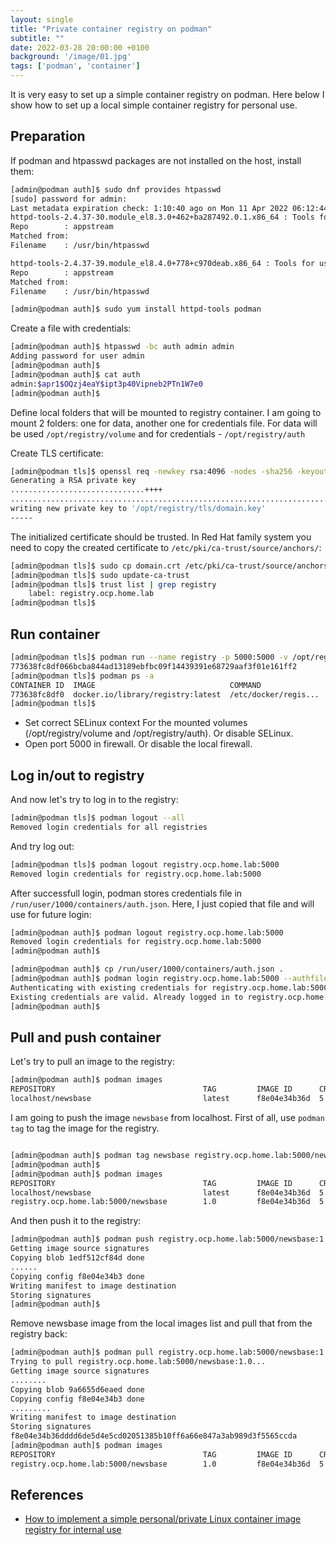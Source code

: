 ```yaml
---
layout: single
title: "Private container registry on podman"
subtitle: ""
date: 2022-03-28 20:00:00 +0100
background: '/image/01.jpg'
tags: ['podman', 'container']
---
```



It is very easy to set up a simple container registry on podman. Here below I show how to set up a local simple container registry for personal use. 

## Preparation

If podman and htpasswd packages are not installed on the host, install them:

````bash
[admin@podman auth]$ sudo dnf provides htpasswd
[sudo] password for admin: 
Last metadata expiration check: 1:10:40 ago on Mon 11 Apr 2022 06:12:44 PM CEST.
httpd-tools-2.4.37-30.module_el8.3.0+462+ba287492.0.1.x86_64 : Tools for use with the Apache HTTP Server
Repo        : appstream
Matched from:
Filename    : /usr/bin/htpasswd

httpd-tools-2.4.37-39.module_el8.4.0+778+c970deab.x86_64 : Tools for use with the Apache HTTP Server
Repo        : appstream
Matched from:
Filename    : /usr/bin/htpasswd

[admin@podman auth]$ sudo yum install httpd-tools podman
````

Create a file with credentials:

````bash
[admin@podman auth]$ htpasswd -bc auth admin admin
Adding password for user admin
[admin@podman auth]$ 
[admin@podman auth]$ cat auth 
admin:$apr1$OQzj4eaY$ipt3p40Vipneb2PTn1W7e0
[admin@podman auth]$ 
````

Define local folders that will be mounted to registry container. I am going to mount 2 folders: one for data, another one for credentials file. For data will be used ``/opt/registry/volume`` and for credentials - ``/opt/registry/auth``

Create TLS certificate:

````bash
[admin@podman tls]$ openssl req -newkey rsa:4096 -nodes -sha256 -keyout /opt/registry/tls/domain.key -x509 -days 365 -subj "/CN=registry.ocp.home.lab" -addext "subjectAltName = DNS:registry.ocp.home.lab" -out /opt/registry/tls/domain.crt
Generating a RSA private key
..............................++++
................................................................................................................................................................................................................................................................++++
writing new private key to '/opt/registry/tls/domain.key'
-----
````

The initialized certificate should be trusted. In Red Hat family system you need to copy the created certificate to ``/etc/pki/ca-trust/source/anchors/``:

````bash
[admin@podman tls]$ sudo cp domain.crt /etc/pki/ca-trust/source/anchors/
[admin@podman tls]$ sudo update-ca-trust
[admin@podman tls]$ trust list | grep registry
    label: registry.ocp.home.lab
[admin@podman tls]$ 
````

## Run container

````bash
[admin@podman tls]$ podman run --name registry -p 5000:5000 -v /opt/registry/volume:/var/lib/registry -v /opt/registry/auth:/opt/auth -e "REGISTRY_AUTH=htpasswd" -e "REGISTRY_AUTH_HTPASSWD_REALM=Registry Realm" -e REGISTRY_AUTH_HTPASSWD_PATH=/opt/auth/auth -v /opt/registry/tls:/certs -e "REGISTRY_HTTP_TLS_CERTIFICATE=/certs/domain.crt" -e "REGISTRY_HTTP_TLS_KEY=/certs/domain.key" -e REGISTRY_COMPATIBILITY_SCHEMA1_ENABLED=true   -d docker.io/library/registry:latest
773638fc8df066bcba844ad13189ebfbc09f14439391e68729aaf3f01e161ff2
[admin@podman tls]$ podman ps -a
CONTAINER ID  IMAGE                              COMMAND               CREATED        STATUS                   PORTS                   NAMES
773638fc8df0  docker.io/library/registry:latest  /etc/docker/regis...  3 seconds ago  Up 3 seconds ago         0.0.0.0:5000->5000/tcp  registry
[admin@podman tls]$ 
````

- Set correct SELinux context For the mounted volumes (/opt/registry/volume and /opt/registry/auth). Or disable SELinux.
- Open port 5000 in firewall. Or disable the local firewall.


## Log in/out to registry

And now let's try to log in to the registry:

````bash
[admin@podman tls]$ podman logout --all
Removed login credentials for all registries
````

And try log out:

````bash
[admin@podman tls]$ podman logout registry.ocp.home.lab:5000
Removed login credentials for registry.ocp.home.lab:5000
````

After successfull login, podman stores credentials file in ``/run/user/1000/containers/auth.json``. Here, I just copied that file and will use for future login:

````bash
[admin@podman auth]$ podman logout registry.ocp.home.lab:5000
Removed login credentials for registry.ocp.home.lab:5000
[admin@podman auth]$ 

[admin@podman auth]$ cp /run/user/1000/containers/auth.json .
[admin@podman auth]$ podman login registry.ocp.home.lab:5000 --authfile auth.json 
Authenticating with existing credentials for registry.ocp.home.lab:5000
Existing credentials are valid. Already logged in to registry.ocp.home.lab:5000
[admin@podman auth]$ 
````

## Pull and push container

Let's try to pull an image to the registry:

````bash
[admin@podman auth]$ podman images
REPOSITORY                                 TAG         IMAGE ID      CREATED      SIZE
localhost/newsbase                         latest      f8e04e34b36d  5 days ago   1.04 GB

````

I am going to push the image ``newsbase`` from localhost. First of all, use ``podman tag`` to tag the image for the registry.
````bash

[admin@podman auth]$ podman tag newsbase registry.ocp.home.lab:5000/newsbase:1.0
[admin@podman auth]$ 
[admin@podman auth]$ podman images
REPOSITORY                                 TAG         IMAGE ID      CREATED      SIZE
localhost/newsbase                         latest      f8e04e34b36d  5 days ago   1.04 GB
registry.ocp.home.lab:5000/newsbase        1.0         f8e04e34b36d  5 days ago   1.04 GB
````

And then push it to the registry:

````bash
[admin@podman auth]$ podman push registry.ocp.home.lab:5000/newsbase:1.0
Getting image source signatures
Copying blob 1edf512cf84d done  
......
Copying config f8e04e34b3 done
Writing manifest to image destination
Storing signatures
[admin@podman auth]$ 
````

Remove newsbase image from the local images list and pull that from the registry back:

````bash
[admin@podman auth]$ podman pull registry.ocp.home.lab:5000/newsbase:1.0
Trying to pull registry.ocp.home.lab:5000/newsbase:1.0...
Getting image source signatures
........
Copying blob 9a6655d6eaed done  
Copying config f8e04e34b3 done  
.........
Writing manifest to image destination
Storing signatures
f8e04e34b36dddd6de5d4e5cd02051385b10ff6a66e847a3ab989d3f5565ccda
[admin@podman auth]$ podman images
REPOSITORY                                 TAG         IMAGE ID      CREATED      SIZE
registry.ocp.home.lab:5000/newsbase        1.0         f8e04e34b36d  5 days ago   1.04 GB
````

## References
- [How to implement a simple personal/private Linux container image registry for internal use](https://www.redhat.com/sysadmin/simple-container-registry)

